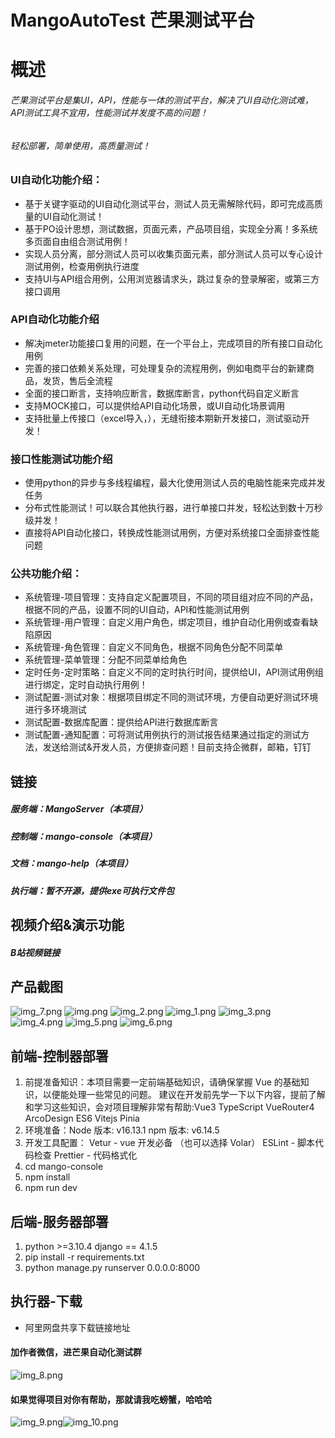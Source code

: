 # MangoAutoTest  芒果测试平台

# 概述
###### 芒果测试平台是集UI，API，性能与一体的测试平台，解决了UI自动化测试难，API测试工具不宜用，性能测试并发度不高的问题！
###### 轻松部署，简单使用，高质量测试！
### UI自动化功能介绍：
* 基于关键字驱动的UI自动化测试平台，测试人员无需解除代码，即可完成高质量的UI自动化测试！
* 基于PO设计思想，测试数据，页面元素，产品项目组，实现全分离！多系统多页面自由组合测试用例！
* 实现人员分离，部分测试人员可以收集页面元素，部分测试人员可以专心设计测试用例，检查用例执行进度
* 支持UI与API组合用例，公用浏览器请求头，跳过复杂的登录解密，或第三方接口调用

### API自动化功能介绍
* 解决jmeter功能接口复用的问题，在一个平台上，完成项目的所有接口自动化用例
* 完善的接口依赖关系处理，可处理复杂的流程用例，例如电商平台的新建商品，发货，售后全流程
* 全面的接口断言，支持响应断言，数据库断言，python代码自定义断言
* 支持MOCK接口，可以提供给API自动化场景，或UI自动化场景调用
* 支持批量上传接口（excel导入，），无缝衔接本期新开发接口，测试驱动开发！

### 接口性能测试功能介绍
* 使用python的异步与多线程编程，最大化使用测试人员的电脑性能来完成并发任务
* 分布式性能测试！可以联合其他执行器，进行单接口并发，轻松达到数十万秒级并发！
* 直接将API自动化接口，转换成性能测试用例，方便对系统接口全面排查性能问题

### 公共功能介绍：
* 系统管理-项目管理：支持自定义配置项目，不同的项目组对应不同的产品，根据不同的产品，设置不同的UI自动，API和性能测试用例
* 系统管理-用户管理：自定义用户角色，绑定项目，维护自动化用例或查看缺陷原因
* 系统管理-角色管理：自定义不同角色，根据不同角色分配不同菜单
* 系统管理-菜单管理：分配不同菜单给角色
* 定时任务-定时策略：自定义不同的定时执行时间，提供给UI，API测试用例组进行绑定，定时自动执行用例！
* 测试配置-测试对象：根据项目绑定不同的测试环境，方便自动更好测试环境进行多环境测试
* 测试配置-数据库配置：提供给API进行数据库断言
* 测试配置-通知配置：可将测试用例执行的测试报告结果通过指定的测试方法，发送给测试&开发人员，方便排查问题！目前支持企微群，邮箱，钉钉

## 链接
##### 服务端：MangoServer（本项目）
##### 控制端：mango-console（本项目）
##### 文档：mango-help（本项目）
##### 执行端：暂不开源，提供exe可执行文件包

## 视频介绍&演示功能
##### B站视频链接

## 产品截图
![img_7.png](img_7.png)
![img.png](img.png)
![img_2.png](img_2.png)
![img_1.png](img_1.png)
![img_3.png](img_3.png)
![img_4.png](img_4.png)
![img_5.png](img_5.png)
![img_6.png](img_6.png)

## 前端-控制器部署
1. 前提准备知识：本项目需要一定前端基础知识，请确保掌握 Vue 的基础知识，以便能处理一些常见的问题。 建议在开发前先学一下以下内容，提前了解和学习这些知识，会对项目理解非常有帮助:Vue3 TypeScript VueRouter4 ArcoDesign ES6 Vitejs Pinia
2. 环境准备：Node 版本: v16.13.1 npm 版本: v6.14.5
3. 开发工具配置： Vetur - vue 开发必备 （也可以选择 Volar） ESLint - 脚本代码检查 Prettier - 代码格式化
4. cd mango-console
5. npm install
6. npm run dev

## 后端-服务器部署
1. python >=3.10.4 django == 4.1.5
2. pip install -r requirements.txt
3. python manage.py runserver 0.0.0.0:8000

## 执行器-下载
* 阿里网盘共享下载链接地址

#### 加作者微信，进芒果自动化测试群
![img_8.png](img_8.png)


#### 如果觉得项目对你有帮助，那就请我吃螃蟹，哈哈哈
![img_9.png](img_9.png)![img_10.png](img_10.png)
